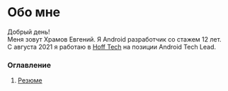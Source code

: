 # Обо мне
Добрый день!\
Меня зовут Храмов Евгений. Я Android разработчик со стажем 12 лет.\
С августа 2021 я работаю в [Hoff Tech](https://hofftech.ru/) на позиции Android Tech Lead.

### Оглавление
1. [Резюме](https://hram.github.io/hram/pages/resume.html)

<!--
**hram/hram** is a ✨ _special_ ✨ repository because its `README.md` (this file) appears on your GitHub profile.

Here are some ideas to get you started:

- 🔭 I’m currently working on ...
- 🌱 I’m currently learning ...
- 👯 I’m looking to collaborate on ...
- 🤔 I’m looking for help with ...
- 💬 Ask me about ...
- 📫 How to reach me: ...
- 😄 Pronouns: ...
- ⚡ Fun fact: ...
-->
